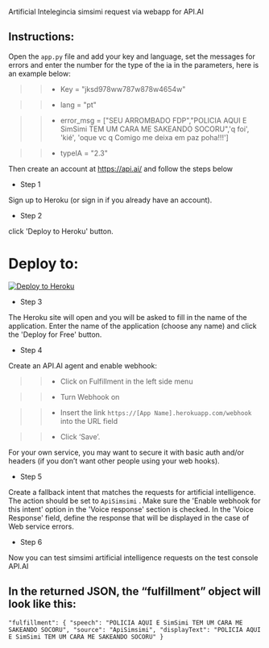  Artificial Intelegincia simsimi request via webapp for API.AI

## Instructions:
Open the `app.py` file and add your key and language, set the messages for errors and enter the number for the type of the ia in the parameters, here is an example below:

>> * Key = "jksd978ww787w878w4654w"

>> * lang = "pt"

>> * error_msg = ["SEU ARROMBADO FDP","POLICIA AQUI E SimSimi TEM UM CARA ME SAKEANDO SOCORU",'q foi', 'kié', 'oque vc q Comigo me deixa em paz poha!!!']

>> * typeIA = "2.3"

Then create an account at https://api.ai/ and follow the steps below

* Step 1

Sign up to Heroku (or sign in if you already have an account).

* Step 2
 
click 'Deploy to Heroku' button.

# Deploy to:
[![Deploy to Heroku](https://www.herokucdn.com/deploy/button.svg)](https://heroku.com/deploy)


* Step 3

The Heroku site will open and you will be asked to fill in the name of the application. Enter the name of the application (choose any name) and click the 'Deploy for Free' button.

* Step 4

Create an API.AI agent and enable webhook:

>> * Click on Fulfillment in the left side menu

>> * Turn Webhook on

>> * Insert the link `https://[App Name].herokuapp.com/webhook` into the URL field

>> * Click ‘Save’.

For your own service, you may want to secure it with basic auth and/or headers (if you don’t want other people using your web hooks).

* Step 5

Create a fallback intent that matches the requests for artificial intelligence. The action should be set to `ApiSimsimi` . Make sure the 'Enable webhook for this intent' option in the 'Voice response' section is checked. In the 'Voice Response' field, define the response that will be displayed in the case of Web service errors.

* Step 6

Now you can test simsimi artificial intelligence requests on the test console API.AI

## In the returned JSON, the “fulfillment” object will look like this:

>>
`"fulfillment": {
"speech": "POLICIA AQUI E SimSimi TEM UM CARA ME SAKEANDO SOCORU",
"source": "ApiSimsimi",
"displayText": "POLICIA AQUI E SimSimi TEM UM CARA ME SAKEANDO SOCORU"
}`
